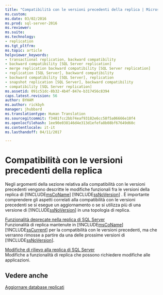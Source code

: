 ```yaml
---
title: "Compatibilità con le versioni precedenti della replica | Microsoft Docs"
ms.custom: 
ms.date: 03/02/2016
ms.prod: sql-server-2016
ms.reviewer: 
ms.suite: 
ms.technology:
- replication
ms.tgt_pltfrm: 
ms.topic: article
helpviewer_keywords:
- transactional replication, backward compatibility
- backward compatibility [SQL Server replication]
- merge replication backward compatibility [SQL Server replication]
- replication [SQL Server], backward compatibility
- backward compatibility [SQL Server], replication
- snapshot replication [SQL Server], backward compatibility
- compatibility [SQL Server replication]
ms.assetid: 091c51dc-8b32-4b4f-847e-b317456c8394
caps.latest.revision: 56
author: BYHAM
ms.author: rickbyh
manager: jhubbard
ms.translationtype: Human Translation
ms.sourcegitcommit: f3481fcc2bb74eaf93182e6cc58f5a06666e10f4
ms.openlocfilehash: 1ee90e038146d4e313d1efefa8b08bf67649d60c
ms.contentlocale: it-it
ms.lasthandoff: 04/11/2017

---
```

# <a name="replication-backward-compatibility"></a>Compatibilità con le versioni precedenti della replica
  Negli argomenti della sezione relativa alla compatibilità con le versioni precedenti vengono descritte le modifiche funzionali fra le versioni della replica di [!INCLUDE[msCoName](../../includes/msconame-md.md)] [!INCLUDE[ssNoVersion](../../includes/ssnoversion-md.md)] . È importante comprendere gli aspetti correlati alla compatibilità con le versioni precedenti se si esegue un aggiornamento o se si utilizza più di una versione di [!INCLUDE[ssNoVersion](../../includes/ssnoversion-md.md)] in una topologia di replica.  
  
 [Funzionalità deprecate nella replica di SQL Server](../../relational-databases/replication/deprecated-features-in-sql-server-replication.md)  
 Funzionalità di replica mantenute in [!INCLUDE[msCoName](../../includes/msconame-md.md)] [!INCLUDE[ssCurrent](../../includes/sscurrent-md.md)] per la compatibilità con le versioni precedenti, ma che verranno rimosse a partire da una delle prossime versioni di [!INCLUDE[ssNoVersion](../../includes/ssnoversion-md.md)].  
  
 [Modifiche di rilievo alla replica di SQL Server](../../relational-databases/replication/breaking-changes-in-sql-server-replication.md)  
 Modifiche a funzionalità di replica che possono richiedere modifiche alle applicazioni.  
  
## <a name="see-also"></a>Vedere anche  
 [Aggiornare database replicati](../../database-engine/install-windows/upgrade-replicated-databases.md)  
  
  

